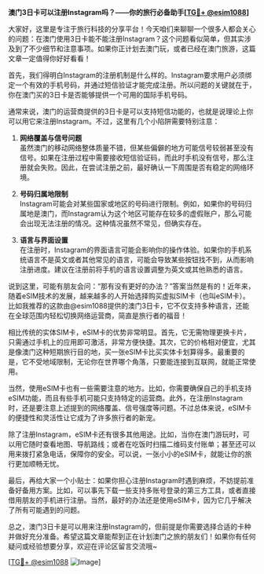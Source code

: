 **澳门3日卡可以注册Instagram吗？——你的旅行必备助手[[TG💪+ @esim1088](https://t.me/s/esim1088)]**

大家好，这里是专注于旅行科技的分享平台！今天咱们来聊聊一个很多人都会关心的问题：在澳门使用3日卡能不能注册Instagram？这个问题看似简单，但其实涉及到了不少细节和注意事项。如果你正计划去澳门玩，或者已经在澳门旅游，这篇文章一定值得你好好看看！

首先，我们得明白Instagram的注册机制是什么样的。Instagram要求用户必须绑定一个有效的手机号码，并通过短信验证才能完成注册。所以问题的关键就在于，你在澳门买的3日卡是否能够提供一个可用的国际手机号码。

通常来说，澳门的运营商提供的3日卡是可以支持短信功能的，也就是说理论上你可以用它来注册Instagram。不过，这里有几个小陷阱需要特别注意：

1. **网络覆盖与信号问题**  
   虽然澳门的移动网络整体质量不错，但某些偏僻的地方可能信号较弱甚至没有信号。如果在注册过程中需要接收短信验证码，而此时手机没有信号，那么注册就会失败。因此，在尝试注册之前，最好确认一下周围是否有稳定的网络环境。

2. **号码归属地限制**  
   Instagram可能会对某些国家或地区的号码进行限制。例如，如果你的号码归属地是澳门，而Instagram认为这个地区可能存在较多的虚假账户，那么可能会出现无法注册的情况。这种情况虽然不常见，但确实存在。

3. **语言与界面设置**  
   在注册时，Instagram的界面语言可能会影响你的操作体验。如果你的手机系统语言不是英文或者其他常见的语言，可能会导致某些按钮找不到，从而影响注册进度。建议在注册前将手机的语言设置调整为英文或其他熟悉的语言。

说到这里，可能有朋友会问：“那有没有更好的办法？”答案当然是有的！近年来，随着eSIM技术的发展，越来越多的人开始选择购买虚拟SIM卡（也叫eSIM卡）。比如我推荐的这款由@esim1088提供的澳门3日卡，它不仅支持多种语言，还能在全球范围内轻松切换网络运营商，简直是旅行者的福音！

相比传统的实体SIM卡，eSIM卡的优势非常明显。首先，它无需物理更换卡片，只需通过手机上的应用即可激活，非常方便快捷。其次，它的价格相对便宜，尤其是像澳门这种短期旅行目的地，买一张eSIM卡比买实体卡划算得多。最重要的是，它不受地域限制，无论你在世界哪个角落，只要能连接到互联网，就能正常使用。

当然，使用eSIM卡也有一些需要注意的地方。比如，你需要确保自己的手机支持eSIM功能，而且有些手机可能只支持特定的运营商。此外，在注册Instagram时，还是要注意上述提到的网络覆盖、信号强度等问题。不过总体来说，eSIM卡的便捷性和灵活性让它成为了许多旅行者的新宠。

除了注册Instagram，eSIM卡还有很多其他用途。比如，当你在澳门游玩时，可以用它随时查看地图、导航路线；或者在吃饭时扫描二维码支付账单；甚至还可以用来拨打紧急电话，保障你的安全。可以说，一张小小的eSIM卡，就能让你的旅行更加顺畅无忧。

最后，再给大家一个小贴士：如果你担心注册Instagram时遇到麻烦，不妨提前准备好备用方案。比如，可以事先下载一些支持多账号登录的第三方工具，或者直接借用朋友的手机进行注册。当然，最好的办法还是使用eSIM卡，因为它几乎解决了所有可能遇到的问题。

总之，澳门3日卡是可以用来注册Instagram的，但前提是你需要选择合适的卡种并做好充分准备。希望这篇文章能帮到正在计划澳门之旅的朋友们！如果你有任何疑问或经验想要分享，欢迎在评论区留言交流哦~

[[TG💪+ @esim1088](https://t.me/s/esim1088) ![Image](https://i.postimg.cc/4NQfJmqS/Snipaste-2025-05-13-00-14-12.png)]